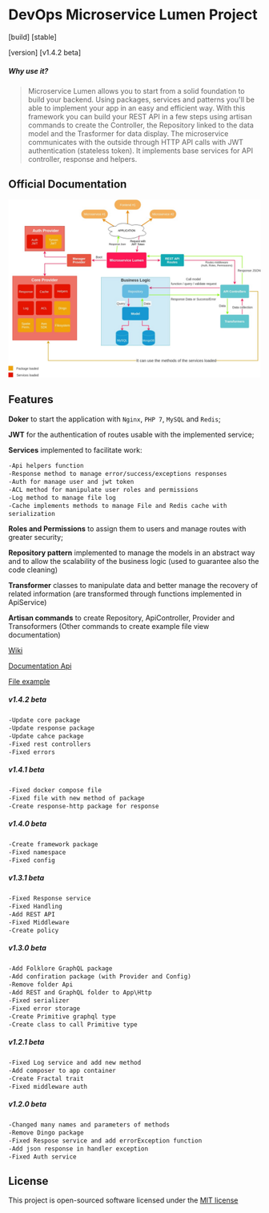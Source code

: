 # DevOps Microservice Lumen Project
[build] [stable]

\[version] [v1.4.2  beta]

##### Why use it?
>Microservice Lumen allows you to start from a solid foundation to build your backend. Using packages, services and patterns you'll be able to implement your app in an easy and efficient way. With this framework you can build your REST API in a few steps using artisan commands to create the Controller, the Repository linked to the data model and the Trasformer for data display. The microservice communicates with the outside through HTTP API calls with JWT authentication (stateless token). It implements base services for API controller, response and helpers.

## Official Documentation

![](.github/Microservice-lumen-image.jpg)

## Features 

**Doker** to start the application with `Nginx`, `PHP 7`, `MySQL` and `Redis`;

**JWT** for the authentication of routes usable with the implemented service;

**Services** implemented to facilitate work:

    -Api helpers function
    -Response method to manage error/success/exceptions responses
    -Auth for manage user and jwt token
    -ACL method for manipulate user roles and permissions
    -Log method to manage file log
    -Cache implements methods to manage File and Redis cache with serialization
    
**Roles and Permissions** to assign them to users and manage routes with greater security;

**Repository pattern** implemented to manage the models in an abstract way and to allow the scalability of the business logic (used to guarantee also the code cleaning)

**Transformer** classes to manipulate data and better manage the recovery of related information (are transformed through functions implemented in ApiService)
  
**Artisan commands** to create Repository, ApiController, Provider and Transoformers (Other commands to create example file view documentation)

[Wiki](https://github.com/FabrizioCafolla/microservice-lumen/wiki)

[Documentation Api](https://fabriziocafolla.com/microservice-lumen/docs/)

[File example](https://gist.github.com/FabrizioCafolla/b132d6eafbb5c851b7610f8cf927bdf4)

  ##### v1.4.2 beta
    -Update core package 
    -Update response package 
    -Update cahce package 
    -Fixed rest controllers
    -Fixed errors
  
  ##### v1.4.1 beta
    -Fixed docker compose file
    -Fixed file with new method of package
    -Create response-http package for response
  
  ##### v1.4.0 beta
    -Create framework package
    -Fixed namespace
    -Fixed config
  
  ##### v1.3.1 beta
    -Fixed Response service
    -Fixed Handling
    -Add REST API
    -Fixed Middleware
    -Create policy
    
  ##### v1.3.0 beta
    -Add Folklore GraphQL package 
    -Add confiration package (with Provider and Config)
    -Remove folder Api
    -Add REST and GraphQL folder to App\Http
    -Fixed serializer
    -Fixed error storage
    -Create Primitive graphql type
    -Create class to call Primitive type 
    
  ##### v1.2.1 beta
    -Fixed Log service and add new method
    -Add composer to app container
    -Create Fractal trait
    -Fixed middleware auth
    
  ##### v1.2.0 beta
    -Changed many names and parameters of methods
    -Remove Dingo package
    -Fixed Respose service and add errorException function
    -Add json response in handler exception
    -Fixed Auth service

## License

This project is open-sourced software licensed under the [MIT license](http://opensource.org/licenses/MIT)
